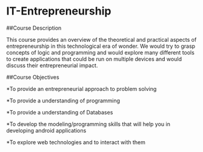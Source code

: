# IT-Entrepreneurship


##Course Description

This course   provides   an   overview   of   the   theoretical   and   practical   aspects   of
entrepreneurship   in   this   technological   era   of   wonder.   We   would   try   to   grasp
concepts of logic and programming and would explore many different tools to create
applications   that   could   be   run   on   multiple   devices   and   would   discuss   their
entrepreneurial impact. 

##Course Objectives

*To provide an entrepreneurial approach to problem solving

*To provide a understanding of programming

*To provide a understanding of Databases

*To develop the modeling/programming skills that will help you in developing 
android applications

*To explore web technologies and to interact with them

